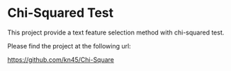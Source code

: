 # Chi-Squared Test
This project provide a text feature selection method with chi-squared test.  

Please find the project at the following url:    

https://github.com/kn45/Chi-Square
